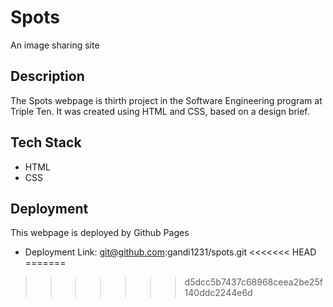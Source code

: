# Spots

An image sharing site

## Description

The Spots webpage is thirth project in the Software Engineering program at Triple Ten. It was created using HTML and CSS, based on a design brief.

## Tech Stack

- HTML
- CSS

## Deployment

This webpage is deployed by Github Pages

- Deployment Link: git@github.com:gandi1231/spots.git
<<<<<<< HEAD
=======
  
>>>>>>> d5dcc5b7437c68968ceea2be25f140ddc2244e6d

